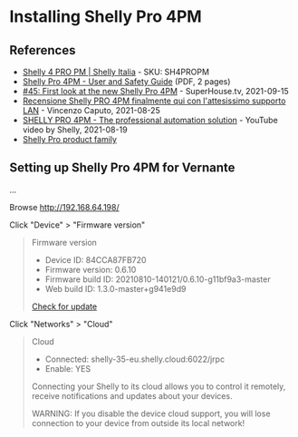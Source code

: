 # Installing Shelly Pro 4PM

## References

* [Shelly 4 PRO PM | Shelly Italia](https://www.shellyitalia.com/shelly-4-pro-pm/) - SKU: SH4PROPM
* [Shelly Pro 4PM - User and Safety Guide](https://shelly.cloud/documents/user_guide/shelly_pro_4pm_multi_language.pdf) (PDF, 2 pages)
* [#45: First look at the new Shelly Pro 4PM](https://www.superhouse.tv/45-first-look-at-the-new-shelly-pro-4pm/) - SuperHouse.tv, 2021-09-15
* [Recensione Shelly PRO 4PM finalmente qui con l'attesissimo supporto LAN](https://www.youtube.com/watch?v=lmQLyWvBcpk) - Vincenzo Caputo, 2021-08-25
* [SHELLY PRO 4PM - The professional automation solution](https://www.youtube.com/watch?v=Wr63YhMD6zU) - YouTube video by Shelly, 2021-08-19
* [Shelly Pro product family](https://shelly.cloud/shelly-pro-smart-home-automation-solution/)

## Setting up Shelly Pro 4PM for Vernante

...

<!-- (2021-12-08 19:00 CET) -->

Browse <http://192.168.64.198/>

Click "Device" > "Firmware version"

> Firmware version
>
> * Device ID: 84CCA87FB720
> * Firmware version: 0.6.10
> * Firmware build ID: 20210810-140121/0.6.10-g11bf9a3-master
> * Web build ID: 1.3.0-master+g941e9d9
>
> [Check for update](#)
<!--
> * Avaliable version: 0.9.1
>
> [Update](TODO)
-->

Click "Networks" > "Cloud"

> Cloud
>
> * Connected: shelly-35-eu.shelly.cloud:6022/jrpc
> * Enable: YES
>
> Connecting your Shelly to its cloud allows you to control it remotely, receive notifications and updates about your devices.
>
> WARNING: If you disable the device cloud support, you will lose connection to your device from outside its local network!

<!-- EOF -->

